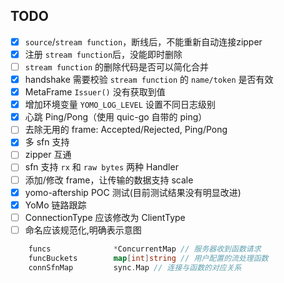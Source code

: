 ## TODO

- [x] `source`/`stream function`，断线后，不能重新自动连接zipper
- [x] 注册 `stream function`后，没能即时删除
- [ ] `stream function` 的删除代码是否可以简化合并
- [x] handshake 需要校验 `stream function` 的 `name/token` 是否有效
- [x] MetaFrame `Issuer()` 没有获取到值
- [x] 增加环境变量 `YOMO_LOG_LEVEL` 设置不同日志级别
- [x] 心跳 Ping/Pong（使用 quic-go 自带的 ping）
- [ ] 去除无用的 frame: Accepted/Rejected, Ping/Pong
- [x] 多 sfn 支持
- [ ] zipper 互通
- [ ] sfn 支持 `rx` 和 `raw bytes` 两种 Handler
- [ ] 添加/修改 frame，让传输的数据支持 scale
- [x] yomo-aftership POC 测试(目前测试结果没有明显改进)
- [x] YoMo 链路跟踪
- [ ] ConnectionType 应该修改为 ClientType
- [ ] 命名应该规范化,明确表示意图
```go
	funcs              *ConcurrentMap // 服务器收到函数请求
	funcBuckets        map[int]string // 用户配置的流处理函数
	connSfnMap         sync.Map // 连接与函数的对应关系
```


